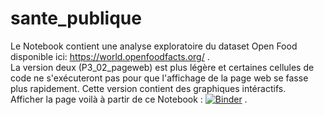 # sante_publique
Le Notebook contient une analyse exploratoire du dataset Open Food disponible ici: https://world.openfoodfacts.org/ . <br/>
La version deux (P3_02_pageweb) est plus légère et certaines cellules de code ne s'exécuteront pas pour que l'affichage de la page web se fasse plus rapidement. Cette version contient des graphiques intéractifs.<br/>
Afficher la page voilà à partir de ce Notebook :  [![Binder](https://mybinder.org/badge_logo.svg)](https://mybinder.org/v2/gh/valentin-laurent-projets/sante_publique.git/master?filepath=%2FP3_02_pageweb.ipynb) .
